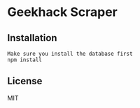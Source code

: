 # Geekhack Scraper

## Installation

```
Make sure you install the database first
npm install
```

## License

MIT
